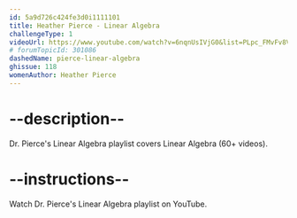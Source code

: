 ```yaml
---
id: 5a9d726c424fe3d0i1111101
title: Heather Pierce - Linear Algebra
challengeType: 1
videoUrl: https://www.youtube.com/watch?v=6nqnUsIVjG0&list=PLpc_FMvFv8VQde1cXjYHD1vtzGC_w_D-j
# forumTopicId: 301086
dashedName: pierce-linear-algebra
ghissue: 118
womenAuthor: Heather Pierce 
---
```


# --description--

Dr. Pierce's Linear Algebra playlist covers Linear Algebra (60+ videos).

# --instructions--

Watch Dr. Pierce's Linear Algebra playlist on YouTube.